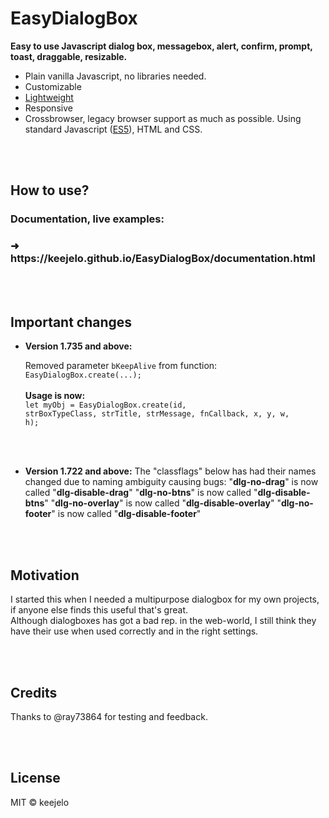 # EasyDialogBox
<b>Easy to use Javascript dialog box, messagebox, alert, confirm, prompt, toast, draggable, resizable.</b>

- Plain vanilla Javascript, no libraries needed.
- Customizable
- <a href="https://github.com/keejelo/EasyDialogBox/tree/master/js" title="Minified version, smaller size">Lightweight</a>
- Responsive
- Crossbrowser, legacy browser support as much as possible. Using standard Javascript (<a href="https://www.google.com/search?q=ecmascript+5" title="https://www.google.com/search?q=ecmascript+5">ES5</a>), HTML and CSS.

<br />
<br />

## How to use?
### Documentation, live examples:
<h3>&#10140;&nbsp; https://keejelo.github.io/EasyDialogBox/documentation.html</h3>

<br />
<br />

## Important changes
- <b>Version 1.735 and above:</b>

  Removed parameter <code>bKeepAlive</code> from function: <code>EasyDialogBox.create(...);</code>
  <br /><br />
  <b>Usage is now:</b>
  <br />
  <code>let myObj = EasyDialogBox.create(id, strBoxTypeClass, strTitle, strMessage, fnCallback, x, y, w, h);</code>
  
  <br />
  <br />
  
- <b>Version 1.722 and above:</b>
  The "classflags" below has had their names changed due to naming ambiguity causing bugs:
  "<b>dlg-no-drag</b>" is now called "<b>dlg-disable-drag</b>"
  "<b>dlg-no-btns</b>" is now called "<b>dlg-disable-btns</b>"
  "<b>dlg-no-overlay</b>" is now called "<b>dlg-disable-overlay</b>"
  "<b>dlg-no-footer</b>" is now called "<b>dlg-disable-footer</b>"

<br />
<br />

## Motivation
I started this when I needed a multipurpose dialogbox for my own projects, if anyone else finds this useful that's great.<br />
Although dialogboxes has got a bad rep. in the web-world, I still think they have their use when used correctly and in the right settings.

<br />
<br />

## Credits
Thanks to @ray73864 for testing and feedback.

<br />
<br />

## License
MIT &copy; keejelo
